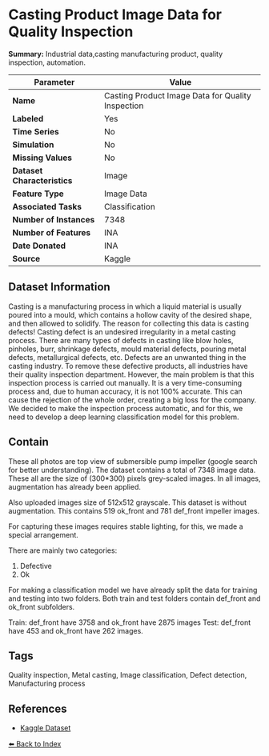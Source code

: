 # Casting Product Image Data for Quality Inspection

**Summary:** Industrial data,casting manufacturing product, quality inspection, automation.

| Parameter | Value |
| --- | --- |
| **Name** | Casting Product Image Data for Quality Inspection |
| **Labeled** | Yes |
| **Time Series** | No |
| **Simulation** | No |
| **Missing Values** | No |
| **Dataset Characteristics** | Image |
| **Feature Type** | Image Data |
| **Associated Tasks** | Classification |
| **Number of Instances** | 7348 |
| **Number of Features** | INA |
| **Date Donated** | INA |
| **Source** | Kaggle |

## Dataset Information

Casting is a manufacturing process in which a liquid material is usually poured into a mould, which contains a hollow cavity of the desired shape, and then allowed to solidify. The reason for collecting this data is casting defects! Casting defect is an undesired irregularity in a metal casting process. There are many types of defects in casting like blow holes, pinholes, burr, shrinkage defects, mould material defects, pouring metal defects, metallurgical defects, etc. Defects are an unwanted thing in the casting industry. To remove these defective products, all industries have their quality inspection department. However, the main problem is that this inspection process is carried out manually. It is a very time-consuming process and, due to human accuracy, it is not 100% accurate. This can cause the rejection of the whole order, creating a big loss for the company. We decided to make the inspection process automatic, and for this, we need to develop a deep learning classification model for this problem.

## Contain

These all photos are top view of submersible pump impeller (google search for better understanding). The dataset contains a total of 7348 image data. These all are the size of (300*300) pixels grey-scaled images. In all images, augmentation has already been applied.

Also uploaded images size of 512x512 grayscale. This dataset is without augmentation. This contains 519 ok_front and 781 def_front impeller images.

For capturing these images requires stable lighting, for this, we made a special arrangement.

There are mainly two categories:
1) Defective
2) Ok

For making a classification model we have already split the data for training and testing into two folders. Both train and test folders contain def_front and ok_front subfolders.

Train: def_front have 3758 and ok_front have 2875 images
Test: def_front have 453 and ok_front have 262 images.

## Tags

Quality inspection, Metal casting, Image classification, Defect detection, Manufacturing process

## References

- [Kaggle Dataset](https://www.kaggle.com/datasets/ravirajsinh45/real-life-industrial-dataset-of-casting-product)

[⬅️ Back to Index](../README.md)

